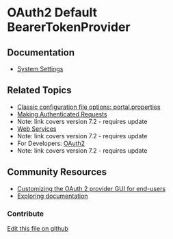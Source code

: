 # OAuth2 Default BearerTokenProvider

## Documentation

* [System Settings](https://learn.liferay.com/dxp/7.x/en/system-administration/configuring-liferay/system-settings.html)

## Related Topics

* [Classic configuration file options: portal.properties](https://docs.liferay.com/portal/7.3-latest/propertiesdoc/portal.properties.html)
* [Making Authenticated Requests](https://portal.liferay.dev/docs/7-2/frameworks/-/knowledge_base/f/making-authenticated-requests)
* Note: link covers version 7.2 - requires update
* [Web Services](https://portal.liferay.dev/docs/7-2/frameworks/-/knowledge_base/f/web-services)
* Note: link covers version 7.2 - requires update
* For Developers: [OAuth2](https://portal.liferay.dev/docs/7-2/deploy/-/knowledge_base/d/oauth-2-0)
* Note: link covers version 7.2 - requires update

## Community Resources

* [Customizing the OAuth 2 provider GUI for end-users](https://liferay.dev/blogs/-/blogs/customizing-the-oauth-2-provider-gui-for-end-users)
* [Exploring documentation](https://liferay.dev/blogs/-/blogs/exploring-documentation)

### Contribute

[Edit this file on github](https://github.com/olafk/controlpanel-documentation-docs/blob/master/md/73en/com_liferay_configuration_admin_web_portlet_SystemSettingsPortlet/com.liferay.oauth2.provider.rest.internal.spi.bearer.token.provider.configuration.DefaultBearerTokenProviderConfiguration.md)
